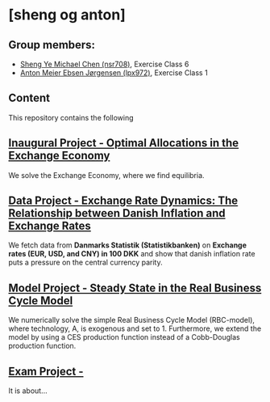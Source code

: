 # \[sheng og anton\]

**Group members:**
---
- [Sheng Ye Michael Chen (nsr708)](https://github.com/nsr708), Exercise Class 6
- [Anton Meier Ebsen Jørgensen (lpx972)](https://github.com/AntonEbsen), Exercise Class 1

## Content
This repository contains the following

**[Inaugural Project - Optimal Allocations in the Exchange Economy](./inauguralproject)**
--- 
We solve the Exchange Economy, where we find equilibria.

**[Data Project - Exchange Rate Dynamics: The Relationship between Danish Inflation and Exchange Rates](./dataproject)** 
---
We fetch data from **Danmarks Statistik (Statistikbanken)** on **Exchange rates (EUR, USD, and CNY) in 100 DKK** and show that danish inflation rate puts a pressure on the central currency parity.

**[Model Project - Steady State in the Real Business Cycle Model](./modelproject)**
---
We numerically solve the simple Real Business Cycle Model (RBC-model), where technology, A, is exogenous and set to 1. Furthermore, we extend the model by using a CES production function instead of a Cobb-Douglas production function.

**[Exam Project - ](./examproject)**
---
It is about...

